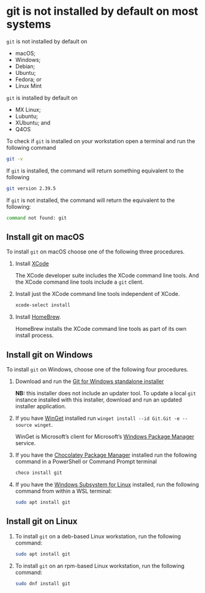 # git is not installed by default on most systems

`git` is not installed by default on

- macOS;
- Windows;
- Debian;
- Ubuntu;
- Fedora; or
- Linux Mint

`git` is installed by default on

- MX Linux;
- Lubuntu;
- XUbuntu; and
- Q4OS

To check if `git` is installed on your workstation open a terminal and run the following command

```bash
git -v
```

If `git` is installed, the command will return something equivalent to the following

```bash
git version 2.39.5
```

If `git` is not installed, the command will return the equivalent to the following:

```bash
command not found: git
```

## Install git on macOS

To install `git` on macOS choose one of the following three procedures.

1. Install [XCode](https://developer.apple.com/xcode/)

   The XCode developer suite includes the XCode command line tools. And the XCode command line tools include a `git` client.

2. Install just the XCode command line tools independent of XCode.

   ```bash
   xcode-select install
   ```

3. Install [HomeBrew](https://brew.sh/).

   HomeBrew installs the XCode command line tools as part of its own install process.

## Install git on Windows

To install `git` on Windows, choose one of the following four procedures.

1. Download and run the [Git for Windows standalone installer](https://git-scm.com/downloads/win)

   **NB:** this installer does not include an updater tool. To update a local `git` instance installed with this installer, download and run an updated installer application.

2. If you have [WinGet](https://learn.microsoft.com/en-us/windows/package-manager/winget/) installed run `winget install --id Git.Git -e --source winget`.

   WinGet is Microsoft’s client for Microsoft’s [Windows Package Manager](https://learn.microsoft.com/en-us/windows/package-manager/) service.

3. If you have the [Chocolatey Package Manager](https://chocolatey.org) installed run the following command in a PowerShell or Command Prompt terminal

   ```bash
   choco install git
   ```

4. If you have the [Windows Subsystem for Linux](https://learn.microsoft.com/en-au/windows/wsl/) installed, run the following command from within a WSL terminal:

   ```bash
   sudo apt install git
   ```

## Install git on Linux

1. To install `git` on a deb-based Linux workstation, run the following command:

   ```bash
   sudo apt install git
   ```

2. To install `git` on an rpm-based Linux workstation, run the following command:

   ```bash
   sudo dnf install git
   ```

<!--

linux distros and other OSes checked for git installation on default workstation installs

macOS 14.7.1						n
macOS 15.2							n
Windows 11							n
Windows 10							n
Debian 12:              n
MX Linux 23.4:          y
Fedora 41:              n
Fedora 41 Xfce:         n
Ubuntu 24.04.1          n
Lubuntu 24.04.1         y
Xubutntu 24.04.1        y
Linux Mint 22           n
Linux Mint 22 Xfce      n
Sparky Linux 7.5        n
Q4OS 5.7.21-n1          y
Q4OS 5.7.21-n1 trinity  n

-->
